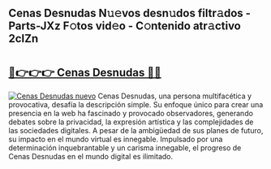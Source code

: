 ## Cenas Desnudas N𝚞𝚎vos desn𝚞dos filtr𝚊dos - Parts-JXz F𝚘tos vid𝚎o - C𝚘ntenido atr𝚊ctivo 2cIZn

# <h2><a href="http://mbbzmm.tromn.icu/?c=Cenas+Desnudas">🔗👉👉👉 Cenas Desnudas 🔗🔗</a></h2>

[![Cenas Desnudas nuevo](https://i.imgur.com/pEAQMta.gif)](http://mbbzmm.tromn.icu/?c=Cenas+Desnudas)
Cenas Desnudas, una persona multifacética y provocativa, desafía la descripción simple. Su enfoque único para crear una presencia en la web ha fascinado y provocado observadores, generando debates sobre la privacidad, la expresión artística y las complejidades de las sociedades digitales. A pesar de la ambigüedad de sus planes de futuro, su impacto en el mundo virtual es innegable. Impulsado por una determinación inquebrantable y un carisma innegable, el progreso de Cenas Desnudas en el mundo digital es ilimitado.

